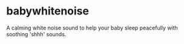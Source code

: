 # babywhitenoise
A calming white noise sound to help your baby sleep peacefully with soothing 'shhh' sounds.

